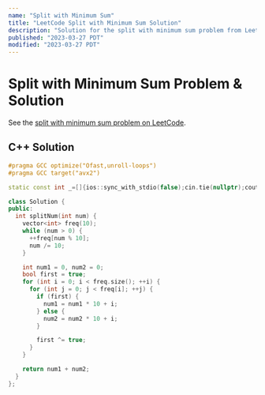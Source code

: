 ```yaml
---
name: "Split with Minimum Sum"
title: "LeetCode Split with Minimum Sum Solution"
description: "Solution for the split with minimum sum problem from LeetCode."
published: "2023-03-27 PDT"
modified: "2023-03-27 PDT"
---
```


# Split with Minimum Sum Problem & Solution

See the [split with minimum sum problem on LeetCode](https://leetcode.com/problems/split-with-minimum-sum).

## C++ Solution

```cpp
#pragma GCC optimize("Ofast,unroll-loops")
#pragma GCC target("avx2")

static const int _=[]{ios::sync_with_stdio(false);cin.tie(nullptr);cout.tie(nullptr);return 0;}();

class Solution {
public:
  int splitNum(int num) {
    vector<int> freq(10);
    while (num > 0) {
      ++freq[num % 10];
      num /= 10;
    }

    int num1 = 0, num2 = 0;
    bool first = true;
    for (int i = 0; i < freq.size(); ++i) {
      for (int j = 0; j < freq[i]; ++j) {
        if (first) {
          num1 = num1 * 10 + i;
        } else {
          num2 = num2 * 10 + i;
        }

        first ^= true;
      }
    }

    return num1 + num2;
  }
};
```
